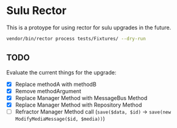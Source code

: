 # Sulu Rector

This is a protoype for using rector for sulu upgrades in the future.

```bash
vendor/bin/rector process tests/Fixtures/ --dry-run
```

## TODO

Evaluate the current things for the upgrade:

 - [x] Replace methodA with methodB
 - [x] Remove methodArgument
 - [x] Replace Manager Method with MessageBus Method
 - [x] Replace Manager Method with Repository Method
 - [ ] Refractor Manager Method call (`save($data, $id)` -> `save(new ModifyMediaMessage($id, $media))`)
